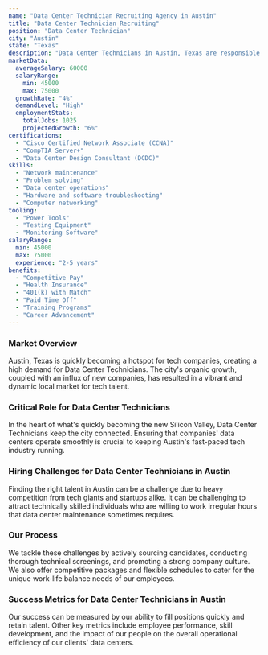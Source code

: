 ```yaml
---
name: "Data Center Technician Recruiting Agency in Austin"
title: "Data Center Technician Recruiting"
position: "Data Center Technician"
city: "Austin"
state: "Texas"
description: "Data Center Technicians in Austin, Texas are responsible for maintaining and monitoring large computer networks within data centers, ensuring efficiency, reliability, and smooth operations."
marketData:
  averageSalary: 60000
  salaryRange:
    min: 45000
    max: 75000
  growthRate: "4%"
  demandLevel: "High"
  employmentStats:
    totalJobs: 1025
    projectedGrowth: "6%"
certifications:
  - "Cisco Certified Network Associate (CCNA)"
  - "CompTIA Server+"
  - "Data Center Design Consultant (DCDC)"
skills:
  - "Network maintenance"
  - "Problem solving"
  - "Data center operations"
  - "Hardware and software troubleshooting"
  - "Computer networking"
tooling:
  - "Power Tools"
  - "Testing Equipment"
  - "Monitoring Software"
salaryRange:
  min: 45000
  max: 75000
  experience: "2-5 years"
benefits:
  - "Competitive Pay"
  - "Health Insurance"
  - "401(k) with Match"
  - "Paid Time Off"
  - "Training Programs"
  - "Career Advancement"
---
```


### Market Overview
 Austin, Texas is quickly becoming a hotspot for tech companies, creating a high demand for Data Center Technicians. The city's organic growth, coupled with an influx of new companies, has resulted in a vibrant and dynamic local market for tech talent.

### Critical Role for Data Center Technicians
In the heart of what's quickly becoming the new Silicon Valley, Data Center Technicians keep the city connected. Ensuring that companies' data centers operate smoothly is crucial to keeping Austin's fast-paced tech industry running.

### Hiring Challenges for Data Center Technicians in Austin
Finding the right talent in Austin can be a challenge due to heavy competition from tech giants and startups alike. It can be challenging to attract technically skilled individuals who are willing to work irregular hours that data center maintenance sometimes requires.

### Our Process
We tackle these challenges by actively sourcing candidates, conducting thorough technical screenings, and promoting a strong company culture. We also offer competitive packages and flexible schedules to cater for the unique work-life balance needs of our employees.

### Success Metrics for Data Center Technicians in Austin
Our success can be measured by our ability to fill positions quickly and retain talent. Other key metrics include employee performance, skill development, and the impact of our people on the overall operational efficiency of our clients' data centers.